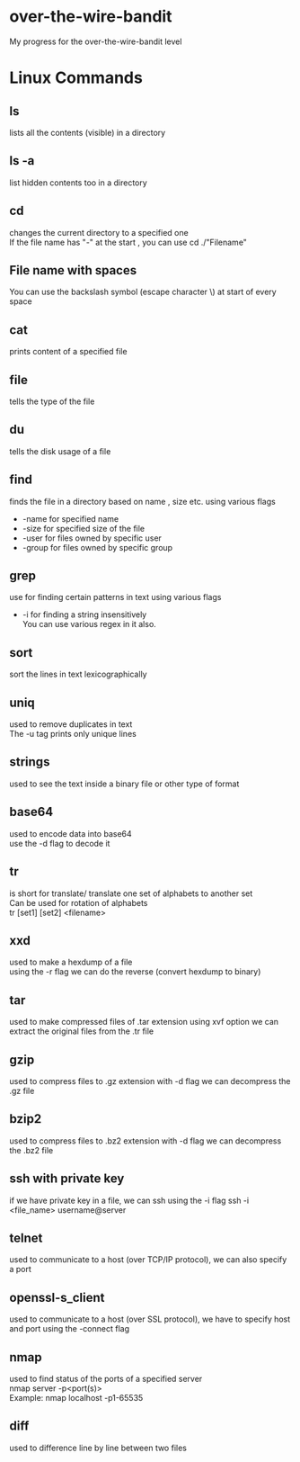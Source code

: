 # over-the-wire-bandit
My progress for the over-the-wire-bandit level
# Linux Commands

## ls
lists all the contents (visible) in a directory
## ls -a
list hidden contents too in a directory
## cd 
changes the current directory to a specified one\
If the file name has "-" at the start , you can use cd ./"Filename"
## File name with spaces 
You can use the backslash symbol (escape character \\) at start of every space
## cat
prints content of a specified file
## file
tells the type of the file
## du
tells the disk usage of a file
## find
finds the file in a directory based on name , size etc. using various flags
- \-name for specified name
- \-size for specified size of the file
- \-user for files owned by specific user
- \-group for files owned by specific group
## grep
use for finding certain patterns in text using various flags
- \-i for finding a string insensitively\
You can use various regex in it also. 
## sort
sort the lines in text lexicographically
## uniq
used to remove duplicates in text\
The -u tag prints only unique lines
## strings
used to see the text inside a binary file or other type of format
## base64
used to encode data into base64\
use the -d flag to decode it
## tr
is short for translate/
translate one set of alphabets to another set\
Can be used for rotation of alphabets \
tr \[set1\] \[set2\] \<filename\>
## xxd
used to make a hexdump of a file\
using the -r flag we can do the reverse (convert hexdump to binary)
## tar
used to make compressed files of .tar extension
using xvf option we can extract the original files from the .tr file
## gzip
used to compress files to .gz extension
with -d flag we can decompress the .gz file
## bzip2
used to compress files to .bz2 extension
with -d flag we can decompress the .bz2 file
## ssh with private key
if we have private key in a file, we can ssh using the -i flag
ssh -i <file_name> username@server
## telnet
used to communicate to a host (over TCP/IP protocol), we can also specify a port
## openssl-s_client
used to communicate to a host (over SSL protocol), we have to specify host and port using the -connect flag
## nmap
used to find status of the ports of a specified server\
nmap server -p\<port(s)\>\
Example: nmap localhost -p1-65535
## diff
used to difference line by line between two files

 
